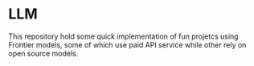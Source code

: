 # LLM
This repository hold some quick implementation of fun projetcs using Frontier models, some of which use paid API service while other rely on open source models.


